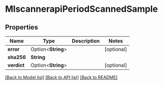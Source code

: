 # MlscannerapiPeriodScannedSample

## Properties

Name | Type | Description | Notes
------------ | ------------- | ------------- | -------------
**error** | Option<**String**> |  | [optional]
**sha256** | **String** |  |
**verdict** | Option<**String**> |  | [optional]

[[Back to Model list]](../README.md#documentation-for-models) [[Back to API list]](../README.md#documentation-for-api-endpoints) [[Back to README]](../README.md)
